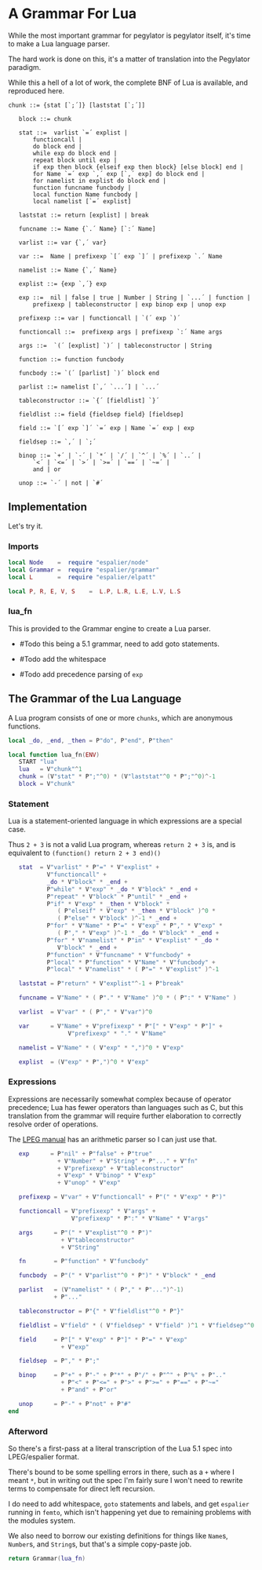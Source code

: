 # A Grammar For Lua

While the most important grammar for pegylator is pegylator itself, it's
time to make a Lua language parser.


The hard work is done on this, it's a matter of translation into the
Pegylator paradigm.


While this a hell of a lot of work, the complete BNF of Lua is available,
and reproduced here.

```bnf
chunk ::= {stat [`;´]} [laststat [`;´]]

   block ::= chunk

   stat ::=  varlist `=´ explist |
       functioncall |
       do block end |
       while exp do block end |
       repeat block until exp |
       if exp then block {elseif exp then block} [else block] end |
       for Name `=´ exp `,´ exp [`,´ exp] do block end |
       for namelist in explist do block end |
       function funcname funcbody |
       local function Name funcbody |
       local namelist [`=´ explist]

   laststat ::= return [explist] | break

   funcname ::= Name {`.´ Name} [`:´ Name]

   varlist ::= var {`,´ var}

   var ::=  Name | prefixexp `[´ exp `]´ | prefixexp `.´ Name

   namelist ::= Name {`,´ Name}

   explist ::= {exp `,´} exp

   exp ::=  nil | false | true | Number | String | `...´ | function |
       prefixexp | tableconstructor | exp binop exp | unop exp

   prefixexp ::= var | functioncall | `(´ exp `)´

   functioncall ::=  prefixexp args | prefixexp `:´ Name args

   args ::=  `(´ [explist] `)´ | tableconstructor | String

   function ::= function funcbody

   funcbody ::= `(´ [parlist] `)´ block end

   parlist ::= namelist [`,´ `...´] | `...´

   tableconstructor ::= `{´ [fieldlist] `}´

   fieldlist ::= field {fieldsep field} [fieldsep]

   field ::= `[´ exp `]´ `=´ exp | Name `=´ exp | exp

   fieldsep ::= `,´ | `;´

   binop ::= `+´ | `-´ | `*´ | `/´ | `^´ | `%´ | `..´ |
       `<´ | `<=´ | `>´ | `>=´ | `==´ | `~=´ |
       and | or

   unop ::= `-´ | not | `#´
```
## Implementation

Let's try it.


### Imports

```lua
local Node    =  require "espalier/node"
local Grammar =  require "espalier/grammar"
local L       =  require "espalier/elpatt"

local P, R, E, V, S    =  L.P, L.R, L.E, L.V, L.S
```
### lua_fn

This is provided to the Grammar engine to create a Lua parser.


- #Todo this being a 5.1 grammar, need to add goto statements.


- #Todo add the whitespace


- #Todo add precedence parsing of ``exp``


## The Grammar of the Lua Language

A Lua program consists of one or more ``chunks``, which are
anonymous functions.

```lua
local _do, _end, _then = P"do", P"end", P"then"

local function lua_fn(ENV)
   START "lua"
   lua   = V"chunk"^1
   chunk = (V"stat" * P";"^0) * (V"laststat"^0 * P";"^0)^-1
   block = V"chunk"
```
### Statement

Lua is a statement-oriented language in which expressions are
a special case.


Thus ``2 + 3`` is not a valid Lua program, whereas ``return 2 + 3``
is, and is equivalent to ``(function() return 2 + 3 end)()``

```lua
   stat  = V"varlist" * P"=" * V"explist" +
           V"functioncall" +
           _do * V"block" * _end +
           P"while" * V"exp" * _do * V"block" * _end +
           P"repeat" * V"block" * P"until" * _end +
           P"if" * V"exp" * _then * V"block" *
              ( P"elseif" * V"exp" * _then * V"block" )^0 *
              ( P"else" * V"block" )^-1 * _end +
           P"for" * V"Name" * P"=" * V"exp" * P"," * V"exp" *
              ( P"," * V"exp" )^-1 * _do * V"block" * _end +
           P"for" * V"namelist" * P"in" * V"explist" * _do *
              V"block" * _end +
           P"function" * V"funcname" * V"funcbody" +
           P"local" * P"function" * V"Name" * V"funcbody" +
           P"local" * V"namelist" * ( P"=" * V"explist" )^-1

   laststat = P"return" * V"explist"^-1 + P"break"

   funcname = V"Name" * ( P"." * V"Name" )^0 * ( P":" * V"Name" )

   varlist  = V"var" * ( P"," * V"var")^0

   var      = V"Name" + V"prefixexp" * P"[" * V"exp" * P"]" +
                 V"prefixexp" * "." * V"Name"

   namelist = V"Name" * ( V"exp" * ",")^0 * V"exp"

   explist  = (V"exp" * P",")^0 * V"exp"
```
### Expressions

Expressions are necessarily somewhat complex because of
operator precedence; Lua has fewer operators than languages
such as C, but this translation from the grammar will require
further elaboration to correctly resolve order of operations.


The [LPEG manual](http://www.inf.puc-rio.br/~roberto/lpeg/#ex) has an
arithmetic parser so I can just use that.

```lua
   exp      = P"nil" + P"false" + P"true"
              + V"Number" + V"String" + P"..." + V"fn"
              + V"prefixexp" + V"tableconstructor"
              + V"exp" * V"binop" * V"exp"
              + V"unop" * V"exp"

   prefixexp = V"var" + V"functioncall" + P"(" * V"exp" * P")"

   functioncall = V"prefixexp" * V"args" +
                  V"prefixexp" * P":" * V"Name" * V"args"

   args      = P"(" * V"explist"^0 * P")"
               + V"tableconstructor"
               + V"String"

   fn        = P"function" * V"funcbody"

   funcbody  = P"(" * V"parlist"^0 * P")" * V"block" * _end

   parlist   = (V"namelist" * ( P"," * P"...")^-1)
             + P"..."

   tableconstructor = P"{" * V"fieldlist"^0 * P"}"

   fieldlist = V"field" * ( V"fieldsep" * V"field" )^1 * V"fieldsep"^0

   field     = P"[" * V"exp" * P"]" * P"=" * V"exp"
               + V"exp"

   fieldsep  = P"," * P";"

   binop     = P"+" + P"-" + P"*" + P"/" + P"^" + P"%" + P".."
               + P"<" + P"<=" + P">" + P">=" + P"==" + P"~="
               + P"and" + P"or"

   unop      = P"-" + P"not" + P"#"
end
```
### Afterword

So there's a first-pass at a literal transcription of the Lua 5.1 spec into
LPEG/espalier format.


There's bound to be some spelling errors in there, such as a ``+`` where I
meant ``*``, but in writing out the spec I'm fairly sure I won't need to
rewrite terms to compensate for direct left recursion.


I do need to add whitespace, ``goto`` statements and labels, and get ``espalier``
running in ``femto``, which isn't happening yet due to remaining problems with
the modules system.


We also need to borrow our existing definitions for things like ``Name``s,
``Number``s, and ``String``s, but that's a simple copy-paste job.


```lua
return Grammar(lua_fn)
```
